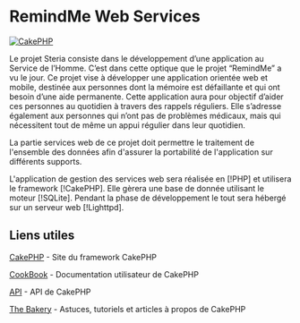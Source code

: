 RemindMe Web Services
=======

[![CakePHP](http://cakephp.org/img/cake-logo.png)](http://www.cakephp.org)


Le projet Steria consiste dans le développement d’une application au Service de l’Homme. C’est dans cette optique que le projet “RemindMe” a vu le jour. Ce projet vise à développer une application orientée web et mobile, destinée aux personnes dont la mémoire est défaillante et qui ont besoin d’une aide permanente. Cette application aura pour objectif d’aider ces personnes au quotidien à travers des rappels réguliers. Elle s’adresse également aux personnes qui n’ont pas de problèmes médicaux, mais qui nécessitent tout de même un appui régulier dans leur quotidien.

La partie services web de ce projet doit permettre le traitement de l'ensemble des données afin d'assurer la portabilité de l'application sur différents supports.

L'application de gestion des services web sera réalisée en [!PHP] et utilisera le framework [!CakePHP]. Elle gèrera une base de donnée utilisant le moteur [!SQLite]. Pendant la phase de développement le tout sera hébergé sur un serveur web [!Lighttpd].

Liens utiles
----------------

[CakePHP](http://www.cakephp.org) - Site du framework CakePHP

[CookBook](http://book.cakephp.org) - Documentation utilisateur de CakePHP

[API](http://api.cakephp.org) - API de CakePHP

[The Bakery](http://bakery.cakephp.org) - Astuces, tutoriels et articles à propos de CakePHP
